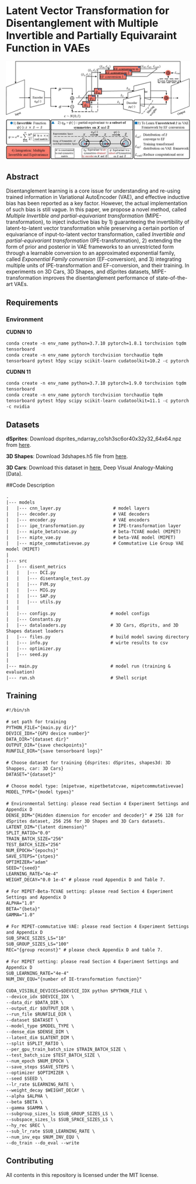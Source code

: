 # Latent Vector Transformation for Disentanglement with Multiple Invertible and Partially Equivaraint Function in VAEs

![ex_screenshot](./figs/overview.jpg)

## Abstract
Disentanglement learning is a core issue for understanding and re-using trained information in Variational AutoEncoder (VAE), and effective inductive bias has been reported as a key factor.
However, the actual implementation of such bias is still vague.
In this paper, we propose a novel method, called *Multiple Invertible and partial-equivariant transformation* (MIPE-transformation), to inject inductive bias by 1) guaranteeing the invertibility of latent-to-latent vector transformation while preserving a certain portion of equivariance of input-to-latent vector transformation, called *Invertible and partial-equivariant transformation* (IPE-transformation), 2) extending the form of prior and posterior in VAE frameworks to an unrestricted form through a learnable conversion to an approximated exponential family, called *Exponential Family conversion* (EF-conversion), and 3) integrating multiple units of IPE-transformation and EF-conversion, and their training. 
In experiments on 3D Cars, 3D Shapes, and dSprites datasets, MIPE-transformation improves the disentanglement performance of state-of-the-art VAEs.

## Requirements

### Environment
**CUDNN 10**

    conda create -n env_name python=3.7.10 pytorch=1.8.1 torchvision tqdm tensorboard
    conda create -n env_name pytorch torchvision torchaudio tqdm tensorboard pytest h5py scipy scikit-learn cudatoolkit=10.2 -c pytorch 
    
**CUDNN 11**
    
    conda create -n env_name python=3.7.10 pytorch=1.9.0 torchvision tqdm tensorboard
    conda create -n env_name pytorch torchvision torchaudio tqdm tensorboard pytest h5py scipy scikit-learn cudatoolkit=11.1 -c pytorch -c nvidia 
    

 ## Datasets
 **dSprites**:
 Download dsprites_ndarray_co1sh3sc6or40x32y32_64x64.npz from [here](https://github.com/deepmind/dsprites-dataset).
 
 **3D Shapes**:
 Download 3dshapes.h5 file from [here](https://github.com/deepmind/3d-shapes).
 
 **3D Cars**: 
 Download this dataset in [here](http://www.scottreed.info/), Deep Visual Analogy-Making [Data].
 

 ##Code Description
 
    .
    |--- models
    |   |--- cnn_layer.py                    # model layers
    |   |--- decoder.py                      # VAE decoders
    |   |--- encoder.py                      # VAE encoders
    |   |--- ipe_transformation.py           # IPE-transformation layer
    |   |--- mipte_betatcvae.py              # beta-TCVAE model (MIPET)
    |   |--- mipte_vae.py                    # beta-VAE model (MIPET)
    |   |--- mipte_commutativevae.py         # Commutative Lie Group VAE model (MIPET)
    | 
    |--- src
    |   |--- disent_metrics                  
    |   |   |--- DCI.py 
    |   |   |--- disentangle_test.py 
    |   |   |--- FVM.py 
    |   |   |--- MIG.py 
    |   |   |--- SAP.py 
    |   |   |--- utils.py 
    |   |
    |   |--- configs.py                     # model configs
    |   |--- Constants.py
    |   |--- dataloaders.py                 # 3D Cars, dSprits, and 3D Shapes dataset loaders
    |   |--- files.py                       # build model saving directory
    |   |--- info.py                        # wirte results to csv
    |   |--- optimizer.py   
    |   |--- seed.py          
    |
    |--- main.py                            # model run (training & evaluation)
    |--- run.sh                             # Shell script
    
 ## Training
```
#!/bin/sh

# set path for training
PYTHON_FILE="{main.py dir}"
DEVICE_IDX="{GPU device number}"
DATA_DIR="{dataset dir}"
OUTPUT_DIR="{save checkpoints}"
RUNFILE_DIR="{save tensorboard logs}"

# Choose dataset for training {dsprites: dSprites, shapes3d: 3D Shappes, car: 3D Cars}
DATASET="{dataset}"

# Choose model type: [mipetvae, mipetbetatcvae, mipetcommutativevae]
MODEL_TYPE="{model types}"

# Environmental Setting: please read Section 4 Experiment Settings and Appendix D
DENSE_DIM="{Hidden dimension for encoder and decoder}" # 256 128 for dSprites dataset, 256 256 for 3D Shapes and 3D Cars datasets.
LATENT_DIM="{latent dimension}"
SPLIT_RATIO="0.0"
TRAIN_BATCH_SIZE="256"
TEST_BATCH_SIZE="256"
NUM_EPOCH="{epochs}"
SAVE_STEPS="{stpes}"
OPTIMIZER="adam"
SEED="{seed}"
LEARNING_RATE="4e-4"
WEIGHT_DECAY="0.0 1e-4" # please read Appendix D and Table 7.

# For MIPET-Beta-TCVAE setting: please read Section 4 Experiment Settings and Appendix D
ALPHA="1.0"
BETA="{beta}"
GAMMA="1.0"

# For MIPET-commutative VAE: please read Section 4 Experiment Settings and Appendix D
SUB_SPACE_SIZES_LS="10"
SUB_GROUP_SIZES_LS="100"
REC="{group reconst}" # please check Appendix D and table 7.

# For MIPET setting: please read Section 4 Experiment Settings and Appendix D
SUB_LEARNING_RATE="4e-4"
NUM_INV_EQU="{number of IE-transformation function}"

CUDA_VISIBLE_DEVICES=$DEVICE_IDX python $PYTHON_FILE \
--device_idx $DEVICE_IDX \
--data_dir $DATA_DIR \
--output_dir $OUTPUT_DIR \
--run_file $RUNFILE_DIR \
--dataset $DATASET \
--model_type $MODEL_TYPE \
--dense_dim $DENSE_DIM \
--latent_dim $LATENT_DIM \
--split $SPLIT_RATIO \
--per_gpu_train_batch_size $TRAIN_BATCH_SIZE \
--test_batch_size $TEST_BATCH_SIZE \
--num_epoch $NUM_EPOCH \
--save_steps $SAVE_STEPS \
--optimizer $OPTIMIZER \
--seed $SEED \
--lr_rate $LEARNING_RATE \
--weight_decay $WEIGHT_DECAY \
--alpha $ALPHA \
--beta $BETA \
--gamma $GAMMA \
--subgroup_sizes_ls $SUB_GROUP_SIZES_LS \
--subspace_sizes_ls $SUB_SPACE_SIZES_LS \
--hy_rec $REC \
--sub_lr_rate $SUB_LEARNING_RATE \
--num_inv_equ $NUM_INV_EQU \
--do_train --do_eval --write

```

## Contributing

All contents in this repository is licensed under the MIT license.

